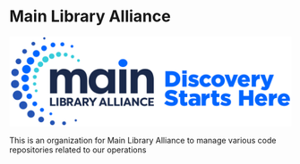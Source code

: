 # Main Library Alliance

![](https://github.com/Main-Library-Alliance/.github/blob/603386992eee296fd34425c713a23c06508665b4/images/logoNameMAINlogo.png)


This is an organization for Main Library Alliance to manage various code repositories related to our operations
